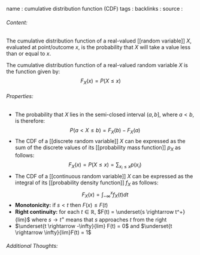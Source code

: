 name : cumulative distribution function (CDF)
tags : 
backlinks : 
source : 

###### Content:
The cumulative distribution function of a real-valued [[random variable]] $X$, evaluated at point/outcome $x$, is the probability that $X$ will take a value less than or equal to $x$.

The cumulative distribution function of a real-valued random variable $X$ is the function given by: $$F_X(x) = P(X\leq x)$$

###### Properties:
- The probability that $X$ lies in the semi-closed interval $(a,b]$, where $a < b$, is therefore: $$P(a<X \leq b) = F_X(b)-F_X(a)$$
- The CDF of a [[discrete random variable]] $X$ can be expressed as the sum of the discrete values of its [[probability mass function]] $p_X$ as follows: $$F_X(x) = P(X \leq x) = \sum_{x_i \leq x} p(x_i)$$
- The CDF of a [[continuous random variable]] $X$ can be expressed as the integral of its [[probability density function]] $f_X$ as follows: $$F_X(x) = \int_{-\infty}^x f_X(t)dt$$
- **Monotonicity:** if $s<t$ then $F(x) \leq F(t)$
- **Right continuity:** for each $t \in \mathbb{R}$, $F(t) = \underset{s \rightarrow t^+}{lim}$ where $s \rightarrow t^+$ means that $s$ approaches $t$ from the right
- $\underset{t \rightarrow -\infty}{lim} F(t) = 0$ and $\underset{t \rightarrow \infty}{lim}F(t) = 1$

###### Additional Thoughts:
